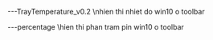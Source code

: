 ---TrayTemperature_v0.2
\nhien thi nhiet do win10 o toolbar

---percentage
\hien thi phan tram pin win10 o toolbar
